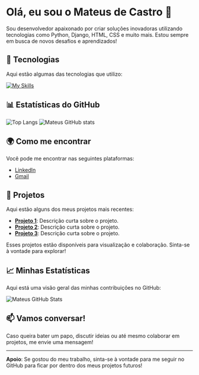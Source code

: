 # Olá, eu sou o Mateus de Castro 👋

Sou desenvolvedor apaixonado por criar soluções inovadoras utilizando tecnologias como Python, Django, HTML, CSS e muito mais. Estou sempre em busca de novos desafios e aprendizados!

## 🚀 Tecnologias

Aqui estão algumas das tecnologias que utilizo:

[![My Skills](https://skillicons.dev/icons?i=py,django,bootstrap,html,css)](https://skillicons.dev)

## 📊 Estatísticas do GitHub

![Top Langs](https://github-readme-stats.vercel.app/api/top-langs/?username=MateusDeCastro&layout=compact&theme=tokyonight&langs_count=10&card_width=335)
![Mateus GitHub stats](https://github-readme-stats.vercel.app/api?username=MateusDeCastro&show_icons=true&theme=tokyonight&card_width=300)

## 🌍 Como me encontrar

Você pode me encontrar nas seguintes plataformas:

- [LinkedIn](https://www.linkedin.com/in/mateus-aranha)
- [Gmail](mailto:mateuscfaranha@gmail.com?subject=Assunto%20do%20Email&body=Corpo%20do%20email)

## 💼 Projetos

Aqui estão alguns dos meus projetos mais recentes:

- [**Projeto 1**](#): Descrição curta sobre o projeto.
- [**Projeto 2**](#): Descrição curta sobre o projeto.
- [**Projeto 3**](#): Descrição curta sobre o projeto.

Esses projetos estão disponíveis para visualização e colaboração. Sinta-se à vontade para explorar!

## 📈 Minhas Estatísticas

Aqui está uma visão geral das minhas contribuições no GitHub:

![Mateus GitHub Stats](https://github-readme-stats.vercel.app/api?username=MateusDeCastro&show_icons=true&theme=tokyonight&count_private=true)

## 📫 Vamos conversar!

Caso queira bater um papo, discutir ideias ou até mesmo colaborar em projetos, me envie uma mensagem!

---

**Apoio**: Se gostou do meu trabalho, sinta-se à vontade para me seguir no GitHub para ficar por dentro dos meus projetos futuros!
